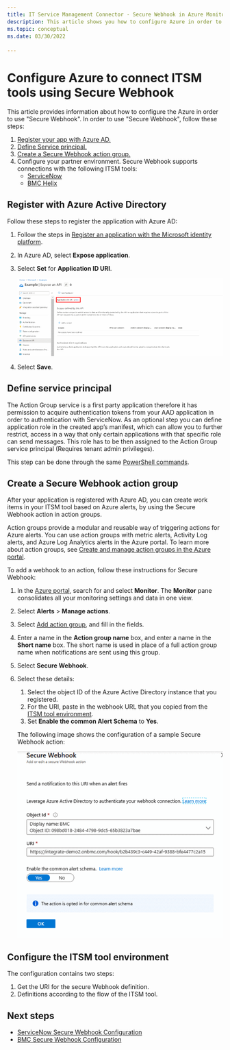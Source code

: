 ```yaml
---
title: IT Service Management Connector - Secure Webhook in Azure Monitor - Azure Configurations 
description: This article shows you how to configure Azure in order to connect your ITSM products/services with Secure Webhook in Azure Monitor to centrally monitor and manage ITSM work items.
ms.topic: conceptual
ms.date: 03/30/2022

---
```


# Configure Azure to connect ITSM tools using Secure Webhook

This article provides information about how to configure the Azure in order to use "Secure Webhook".
In order to use "Secure Webhook", follow these steps:

1. [Register your app with Azure AD.](./itsm-connector-secure-webhook-connections-azure-configuration.md#register-with-azure-active-directory)
1. [Define Service principal.](./itsm-connector-secure-webhook-connections-azure-configuration.md#define-service-principal)
1. [Create a Secure Webhook action group.](./itsm-connector-secure-webhook-connections-azure-configuration.md#create-a-secure-webhook-action-group)
1. Configure your partner environment.
    Secure Webhook supports connections with the following ITSM tools:
    * [ServiceNow](./itsmc-secure-webhook-connections-servicenow.md)
    * [BMC Helix](./itsmc-secure-webhook-connections-bmc.md)

## Register with Azure Active Directory

Follow these steps to register the application with Azure AD:

1. Follow the steps in [Register an application with the Microsoft identity platform](../../active-directory/develop/quickstart-register-app.md).
2. In Azure AD, select **Expose application**.
3. Select **Set** for **Application ID URI**.

   [![Screenshot of the option for setting the U R I of the application I D.](media/itsm-connector-secure-webhook-connections-azure-configuration/azure-ad.png)](media/itsm-connector-secure-webhook-connections-azure-configuration/azure-ad-expand.png#lightbox)
4. Select **Save**.

## Define service principal

The Action Group service is a first party application therefore it has permission to acquire authentication tokens from your AAD application in order to authentication with ServiceNow.
As an optional step you can define application role in the created app’s manifest, which can allow you to further restrict, access in a way that only certain applications with that specific role can send messages. This role has to be then assigned to the Action Group service principal (Requires tenant admin privileges).

This step can be done through the same [PowerShell commands](../alerts/action-groups.md#secure-webhook-powershell-script).

## Create a Secure Webhook action group

After your application is registered with Azure AD, you can create work items in your ITSM tool based on Azure alerts, by using the Secure Webhook action in action groups.

Action groups provide a modular and reusable way of triggering actions for Azure alerts. You can use action groups with metric alerts, Activity Log alerts, and Azure Log Analytics alerts in the Azure portal.
To learn more about action groups, see [Create and manage action groups in the Azure portal](../alerts/action-groups.md).

To add a webhook to an action, follow these instructions for Secure Webhook:

1. In the [Azure portal](https://portal.azure.com/), search for and select **Monitor**. The **Monitor** pane consolidates all your monitoring settings and data in one view.
2. Select **Alerts** > **Manage actions**.
3. Select [Add action group](../alerts/action-groups.md#create-an-action-group-by-using-the-azure-portal), and fill in the fields.
4. Enter a name in the **Action group name** box, and enter a name in the **Short name** box. The short name is used in place of a full action group name when notifications are sent using this group.
5. Select **Secure Webhook**.
6. Select these details:
   1. Select the object ID of the Azure Active Directory instance that you registered.
   2. For the URI, paste in the webhook URL that you copied from the [ITSM tool environment](#configure-the-itsm-tool-environment).
   3. Set **Enable the common Alert Schema** to **Yes**. 

   The following image shows the configuration of a sample Secure Webhook action:

   ![Screenshot that shows a Secure Webhook action.](media/itsm-connector-secure-webhook-connections-azure-configuration/secure-webhook.png)

## Configure the ITSM tool environment

The configuration contains two steps:

1. Get the URI for the secure Webhook definition.
2. Definitions according to the flow of the ITSM tool.

## Next steps

* [ServiceNow Secure Webhook Configuration](./itsmc-secure-webhook-connections-servicenow.md)
* [BMC Secure Webhook Configuration](./itsmc-secure-webhook-connections-bmc.md)
